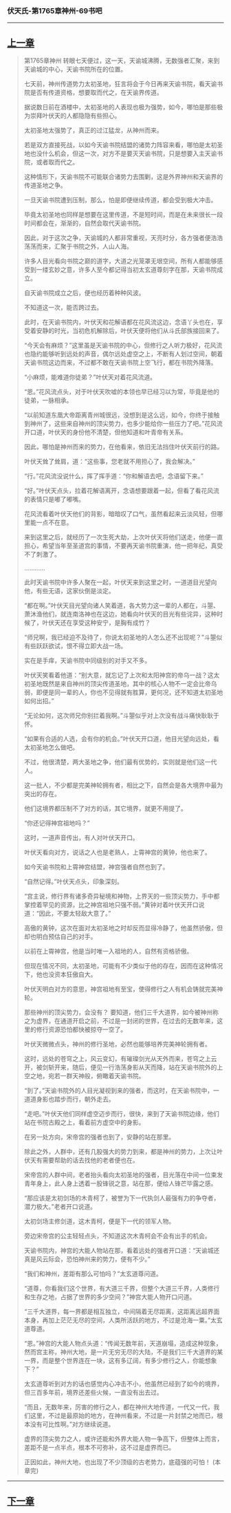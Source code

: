 ### 伏天氏-第1765章神州-69书吧

--------
[上一章](./c8ed31bcebae80e3aff5b8328f70190a.md)
--------


>
>
>
>第1765章神州
>转眼七天便过，这一天，天谕城沸腾，无数强者汇聚，来到天谕城的中心，天谕书院所在的位置。
>
>七天前，神州传道势力太初圣地，狂言将会于今日再来天谕书院，看天谕书院是否有传道资格，想要取而代之，在天谕界传道。
>
>据说数日前在酒楼中，太初圣地的人表现也极为强势，如今，哪怕是那些极为崇拜叶伏天的人都隐隐有些担心。
>
>太初圣地太强势了，真正的过江猛龙，从神州而来。
>
>若是双方直接死战，以如今天谕书院结盟的诸势力阵容来看，哪怕是太初圣地也没什么机会，但这一次，对方不是要灭天谕书院，只是想要入主天谕书院，或者取而代之。
>
>这种情形下，天谕书院不可能联合诸势力去围剿，这是外界神州和天谕界的传道圣地之争。
>
>一旦天谕书院遭到压制，那么，怕是即便继续传道，都会受到极大冲击。
>
>毕竟太初圣地也同样是想要在这里传道，不是短时间，而是在未来很长一段时间都会在，渐渐的，自然会取代天谕书院。
>
>因此，对于这次之争，天谕城的人都非常重视，天亮时分，各方强者便浩浩荡荡而来，汇聚于书院之外，人山人海。
>
>许多人目光看向书院之巅的道字，大道之光笼罩无垠空间，所有人都能够感受到一缕玄妙之意，许多人至今都记得当初太玄道尊刻字在那，天谕书院成立。
>
>自天谕书院成立之后，便也经历着种种风波。
>
>不知道这一次，能否跨过去。
>
>此时，在天谕书院内，叶伏天和花解语都在花风流这边，念语丫头也在，享受着安静的时光，当初危机解除后，叶伏天便将他们从斗氏部族接回来了。
>
>“今天会有麻烦？”这里虽是天谕书院的中心，但修行之人听力极好，花风流也隐约能够听到远处的声音，偶尔远处虚空之上，不断有人划过空间，朝着天谕书院这边而来，不过都不敢在天谕书院上空飞行，都在书院外降落。
>
>“小麻烦，能难道你徒弟？”叶伏天对着花风流道。
>
>“恩。”花风流点头，对于叶伏天吹嘘的本领也早已经习以为常，毕竟是他的徒弟，一脉相承。
>
>“以前知道东凰大帝距离青州城很远，没想到是这么远，如今，你终于接触到神州了，这些来自神州的顶尖势力，也多少能给你一些压力了吧。”花风流开口道，叶伏天的身份他不清楚，但他知道和叶青帝有关系。
>
>因此，哪怕是神州而来的势力，在他看来，依旧无法挡住叶伏天前行的路。
>
>叶伏天耸了耸肩，道：“这些事，您老就不用担心了，我会解决。”
>
>“行。”花风流没说什么，挥了挥手道：“你和解语去吧，念语留下来。”
>
>“好。”叶伏天点头，拉着花解语离开，念语想要跟着一起，但看了看花风流的表情只是嘟了嘟嘴。
>
>花风流看着叶伏天他们的背影，暗暗叹了口气，虽然看起来云淡风轻，但哪里能一点不在意。
>
>来到这里之后，就经历了一次生死大劫，上次叶伏天将他们送走，他便一直担心，希望当年至圣道宫的事情，不要再天谕书院重演，他一把年纪，真受不了刺激了。
>
>…………
>
>此时天谕书院中许多人聚在一起，叶伏天来到这里之时，一道道目光望向他，有些无语，这家伙倒是淡定。
>
>“都在啊。”叶伏天目光望向诸人笑着道，各大势力这一辈的人都在，斗曌、萧沐渔他们，就连南洛神也在这边，她看向叶伏天的目光有些诧异，这种时候了，叶伏天还在享受这种安宁，是胸有成竹？
>
>“师兄啊，我已经迫不及待了，你说太初圣地的人怎么还不出现呢？”斗曌似有些跃跃欲试，恨不得立即大战一场。
>
>实在是手痒，天谕书院中同级别的对手又不多。
>
>叶伏天笑看着他道：“别大意，就忘记了上次和太阳神宫的帝乌一战？这太初圣地既然是来自神州的顶尖传道圣地，其中的核心人物不一定会比帝乌弱，即便是同一辈的人，你也不见得就有胜算，更何况，还不知道太初圣地如何出招。”
>
>“无论如何，这次师兄你别拦着我啊。”斗曌似乎对上次没有战斗痛快耿耿于怀。
>
>“如果有合适的人选，会有你的机会。”叶伏天开口道，他目光望向远处，看太初圣地怎么做吧。
>
>不过，他很清楚，两大圣地之争，他们最有优势的，实则就是他们这一代人。
>
>这一批人，不少都是完美神轮拥有者，相比之下，自然会是各大境界中最为突出的存在。
>
>他们这境界都压制不了对方的话，其它境界，就更不用提了。
>
>“你还记得神宫祖地吗？”
>
>这时，一道声音传出，有人对叶伏天开口。
>
>叶伏天看向对方，说话之人也是老熟人，上霄神宫的黄钟，他也来了。
>
>如今天谕书院和上霄神宫结盟，神宫强者自然也到了。
>
>“自然记得。”叶伏天点头，印象深刻。
>
>“宫主说，修行界有诸多奇异秘境和神物，上界天的一些顶尖势力，手中都掌控着罕见的资源，比之神宫祖地只强不弱。”黄钟对着叶伏天开口说道：“因此，不要太轻敌大意了。”
>
>高傲的黄钟，这次在面对太初圣地之时却反而显得冷静了，他虽然骄傲，但却也明白预估自己的对手。
>
>以前在上霄神宫，他是当时唯一入祖地的人，自然有资格骄傲。
>
>但现在情况不同，太初圣地，可能有不少类似于他的存在，因而在这种情况下，他也没资本狂傲自大。
>
>叶伏天明白对方的意思，神宫祖地有至宝，使得修行之人有机会铸就完美神轮。
>
>那些神州的顶尖势力，会没有？
>要知道，他们三千大道界，如今被神州称之为虚界，在通道开启之前，不过是一封闭的世界，在过去的无数年来，这里的修行资源恐怕都快被掠夺一空了。
>
>叶伏天微微点头，神州的修行圣地，必然也能够培养完美神轮拥有者。
>
>这时，远处的苍穹之上，风云变幻，有璀璨剑光从天外而来，苍穹之上云开，被剑斩开来，随后，便见一行浩荡身影从天而降，站在天谕书院外的上空之地，宛若一群天神般，俯瞰着天谕书院。
>
>“到了。”天谕书院外的人目光凝视到来的强者，而这时，在天谕书院中，一道道身影也踏步而行，朝外走去。
>
>“走吧。”叶伏天他们同样虚空迈步而行，很快，来到了天谕书院边缘，他们站在书院古殿之上，看着前方虚空中的身影。
>
>在另一处方向，宋帝宫的强者也到了，安静的站在那里。
>
>除此之外，人群中，还有几股强大的势力到来，都是神州的势力，上次让叶伏天有需要帮助的话去找他的老者便也在。
>
>宋帝宫的人群中间，老者抬头看向太初圣地的强者，目光落在中间一位束发青年身上，此人身上透着一股锋锐之意，站在那，便给人锋芒毕露之感。
>
>“那应该是太初剑场的木青柯了，被誉为下一代执剑人最强有力的争夺者，潜力极大。”老者开口说道。
>
>太初剑场主修剑道，这木青柯，便是下一代的领军人物。
>
>旁边宋帝宫的公主轻轻点头，不知道这次木青柯会不会有出手的机会。
>
>天谕书院内，神宫的大能人物站在那，看着远处的强者开口道：“天谕城还真是风云际会，恐怕神州来的势力，便有不少。”
>
>“我们和神州，差距有那么可怕吗？”太玄道尊问道。
>
>“道尊，你看我们这个世界，有大道三千界，但整个大道三千界，人类修行和生存之地，占据了世界的多少空间？”神宫大能人物开口问道。
>
>“三千大道界，每一界都是相互独立，中间隔着无尽距离，这距离远超界面本身，再加上茫茫无尽的空间，人类所活跃的地方，不过是沧海一粟。”太玄道尊道。
>
>“恩。”神宫的大能人物点头道：“传闻无数年前，天道崩塌，造成这种现象，然而宫主称，神州大地，是一片无穷无尽的大陆，不是我们三千大道界的某一界，而是整个世界连在一块，这有多辽阔，有多少修行之人，你能想象下？”
>
>太玄道尊听到对方的话也感觉内心冲击不小，他虽然已经到了如今的境界，但三百多年前，境界还差些火候，一直没有出去过。
>
>“而且，无数年来，厉害的修行之人，都在神州大地传道，一代又一代，我们这里，不过是最原始的地方，在神州看来，不过是一片封禁之地而已，根本没有可比性啊。”对方继续说道。
>
>虚界的顶尖势力之人，或许还能和外界大能人物一争高下，但整体上而言，差距不是一点半点，根本不可弥补，这不过是虚界而已。
>
>正因如此，神州大地，也出现了不少顶级的古老势力，底蕴强的可怕！
>(本章完)
>
>

--------
[下一章](./843949413247cf3797ef466f7e61507f.md)
--------

